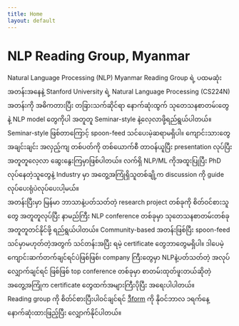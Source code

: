 ```yaml
---
title: Home
layout: default
---
```


# NLP Reading Group, Myanmar

 Natural Language Processing (NLP) Myanmar Reading Group ရဲ့ ပထမဆုံးအတန်းအနေနဲ့ Stanford University ရဲ့ Natural Language Processing (CS224N) အတန်းကို အဓိကတားပြီး တခြားသက်ဆိုင်ရာ နောက်ဆုံးထွက် သုတေသနစာတမ်းတွေနဲ့ NLP model တွေကိုပါ အတူတူ Seminar-style နဲ့လေ့လာဖို့ရည်ရွယ်ပါတယ်။  Seminar-style ဖြစ်တာကြောင့် spoon-feed သင်ပေးမဲ့ဆရာမရှိပါ။ ကျောင်းသားတွေအချင်းချင်း အလှည့်ကျ တစ်ပတ်ကို တစ်ယောက်စီ တာဝန်ယူပြီး presentation လုပ်ပြီး အတူတူလေ့လာ ဆွေးနွေးကြမှာဖြစ်ပါတယ်။ လက်ရှိ NLP/ML ကိုအထူးပြုပြီး PhD လုပ်နေတဲ့သူတွေနဲ့ Industry မှာ အတွေ့အကြုံရှိသူတစ်ချို့က discussion ကို guide လုပ်ပေးရုံပဲလုပ်ပေးပါ့မယ်။   
အတန်းပြီးမှာ မြန်မာ ဘာသာနဲ့ပတ်သတ်တဲ့ research project တစ်ခုကို စိတ်ဝင်စားသူတွေ အတူတူလုပ်ပြီး နာမည်ကြီး NLP conference တစ်ခုမှာ သုတေသနစာတမ်းတစ်ခု အတူတူတင်နိုင်ဖို့ ရည်ရွယ်ပါတယ်။ Community-based အတန်းဖြစ်ပြီး spoon-feed သင်မှာမဟုတ်တဲ့အတွက် သင်တန်းအပြီး ရမဲ့ certificate တွေဘာတွေမရှိပါ။ ဒါပေမဲ့ ကျောင်းဆက်တက်ချင်ရင်ပဲဖြစ်ဖြစ်၊ company ကြီးတွေမှာ NLPနဲ့ပတ်သတ်တဲ့ အလုပ်လျှောက်ချင်ရင် ဖြစ်ဖြစ် top conference တစ်ခုမှာ စာတမ်းထုတ်ဖူးတယ်ဆိုတဲ့ အတွေ့အကြုံက certificate တွေထက်အများကြီးပိုပြီး အရေးပါပါတယ်။  
 Reading group ကို စိတ်င်စားပြီးပါဝင်ချင်ရင် [ဒီform](https://docs.google.com/forms/d/e/1FAIpQLSdq2hH8vfrwF3LU6UTGUZC3-YYgbt3F7mCREkgVzeJhUK3WUA/viewform?usp=sf_link) ကို နိုဝင်ဘာလ ၁ရက်နေ့ နောက်ဆုံးထားဖြည့်ပြီး လျှောက်နိုင်ပါတယ်။


